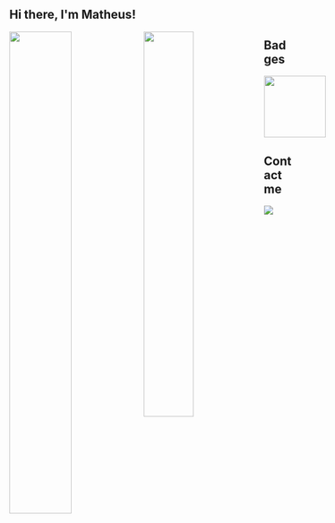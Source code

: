 ## Hi there, I'm Matheus!


<img align="left" width="47%" src="https://github-readme-stats.vercel.app/api?username=matheudev&show_icons=true&theme=transparent" />
<img align="left" width="42%" src="https://github-readme-stats.vercel.app/api/top-langs/?username=matheudev&layout=compact" />

## Badges
<div style="display: flex; gap: 10px;">
<a href="https://www.credly.com/earner/earned/badge/660da81e-3c4b-47f4-b967-c15075738e3a" target="_blank"><img src="https://images.credly.com/size/340x340/images/08216781-93cb-4ba1-8110-8eb3401fa8ce/Docker_Essentials_-_ISDN.png" height="110px" /></a>
</div>

## Contact me
<a href="https://www.linkedin.com/in/matheudev/" target="_blank"><img src="https://img.shields.io/badge/LinkedIn-0077B5?style=for-the-badge&logo=linkedin&logoColor=white" /></a>
